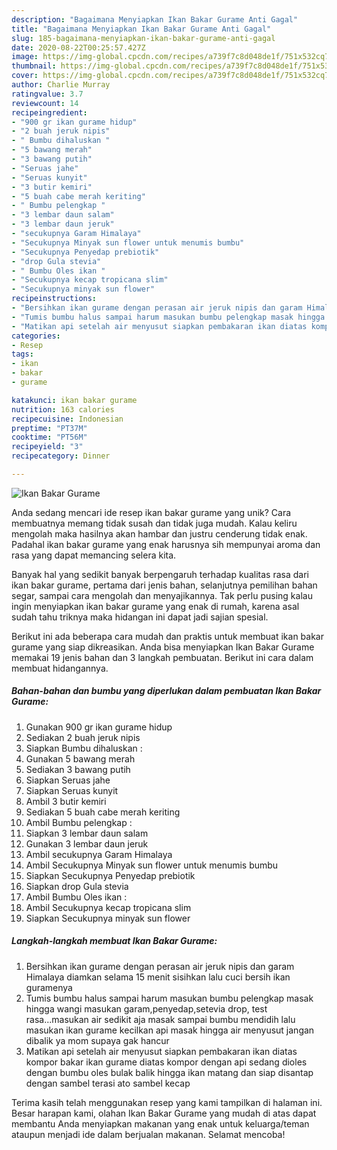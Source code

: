 ```yaml
---
description: "Bagaimana Menyiapkan Ikan Bakar Gurame Anti Gagal"
title: "Bagaimana Menyiapkan Ikan Bakar Gurame Anti Gagal"
slug: 185-bagaimana-menyiapkan-ikan-bakar-gurame-anti-gagal
date: 2020-08-22T00:25:57.427Z
image: https://img-global.cpcdn.com/recipes/a739f7c8d048de1f/751x532cq70/ikan-bakar-gurame-foto-resep-utama.jpg
thumbnail: https://img-global.cpcdn.com/recipes/a739f7c8d048de1f/751x532cq70/ikan-bakar-gurame-foto-resep-utama.jpg
cover: https://img-global.cpcdn.com/recipes/a739f7c8d048de1f/751x532cq70/ikan-bakar-gurame-foto-resep-utama.jpg
author: Charlie Murray
ratingvalue: 3.7
reviewcount: 14
recipeingredient:
- "900 gr ikan gurame hidup"
- "2 buah jeruk nipis"
- " Bumbu dihaluskan "
- "5 bawang merah"
- "3 bawang putih"
- "Seruas jahe"
- "Seruas kunyit"
- "3 butir kemiri"
- "5 buah cabe merah keriting"
- " Bumbu pelengkap "
- "3 lembar daun salam"
- "3 lembar daun jeruk"
- "secukupnya Garam Himalaya"
- "Secukupnya Minyak sun flower untuk menumis bumbu"
- "Secukupnya Penyedap prebiotik"
- "drop Gula stevia"
- " Bumbu Oles ikan "
- "Secukupnya kecap tropicana slim"
- "Secukupnya minyak sun flower"
recipeinstructions:
- "Bersihkan ikan gurame dengan perasan air jeruk nipis dan garam Himalaya diamkan selama 15 menit sisihkan lalu cuci bersih ikan guramenya"
- "Tumis bumbu halus sampai harum masukan bumbu pelengkap masak hingga wangi masukan garam,penyedap,setevia drop, test rasa...masukan air sedikit aja masak sampai bumbu mendidih lalu masukan ikan gurame kecilkan api masak hingga air menyusut jangan dibalik ya mom supaya gak hancur"
- "Matikan api setelah air menyusut siapkan pembakaran ikan diatas kompor bakar ikan gurame diatas kompor dengan api sedang dioles dengan bumbu oles bulak balik hingga ikan matang dan siap disantap dengan sambel terasi ato sambel kecap"
categories:
- Resep
tags:
- ikan
- bakar
- gurame

katakunci: ikan bakar gurame 
nutrition: 163 calories
recipecuisine: Indonesian
preptime: "PT37M"
cooktime: "PT56M"
recipeyield: "3"
recipecategory: Dinner

---
```



![Ikan Bakar Gurame](https://img-global.cpcdn.com/recipes/a739f7c8d048de1f/751x532cq70/ikan-bakar-gurame-foto-resep-utama.jpg)

Anda sedang mencari ide resep ikan bakar gurame yang unik? Cara membuatnya memang tidak susah dan tidak juga mudah. Kalau keliru mengolah maka hasilnya akan hambar dan justru cenderung tidak enak. Padahal ikan bakar gurame yang enak harusnya sih mempunyai aroma dan rasa yang dapat memancing selera kita.

Banyak hal yang sedikit banyak berpengaruh terhadap kualitas rasa dari ikan bakar gurame, pertama dari jenis bahan, selanjutnya pemilihan bahan segar, sampai cara mengolah dan menyajikannya. Tak perlu pusing kalau ingin menyiapkan ikan bakar gurame yang enak di rumah, karena asal sudah tahu triknya maka hidangan ini dapat jadi sajian spesial.




Berikut ini ada beberapa cara mudah dan praktis untuk membuat ikan bakar gurame yang siap dikreasikan. Anda bisa menyiapkan Ikan Bakar Gurame memakai 19 jenis bahan dan 3 langkah pembuatan. Berikut ini cara dalam membuat hidangannya.

<!--inarticleads1-->

##### Bahan-bahan dan bumbu yang diperlukan dalam pembuatan Ikan Bakar Gurame:

1. Gunakan 900 gr ikan gurame hidup
1. Sediakan 2 buah jeruk nipis
1. Siapkan  Bumbu dihaluskan :
1. Gunakan 5 bawang merah
1. Sediakan 3 bawang putih
1. Siapkan Seruas jahe
1. Siapkan Seruas kunyit
1. Ambil 3 butir kemiri
1. Sediakan 5 buah cabe merah keriting
1. Ambil  Bumbu pelengkap :
1. Siapkan 3 lembar daun salam
1. Gunakan 3 lembar daun jeruk
1. Ambil secukupnya Garam Himalaya
1. Ambil Secukupnya Minyak sun flower untuk menumis bumbu
1. Siapkan Secukupnya Penyedap prebiotik
1. Siapkan drop Gula stevia
1. Ambil  Bumbu Oles ikan :
1. Ambil Secukupnya kecap tropicana slim
1. Siapkan Secukupnya minyak sun flower




<!--inarticleads2-->

##### Langkah-langkah membuat Ikan Bakar Gurame:

1. Bersihkan ikan gurame dengan perasan air jeruk nipis dan garam Himalaya diamkan selama 15 menit sisihkan lalu cuci bersih ikan guramenya
1. Tumis bumbu halus sampai harum masukan bumbu pelengkap masak hingga wangi masukan garam,penyedap,setevia drop, test rasa...masukan air sedikit aja masak sampai bumbu mendidih lalu masukan ikan gurame kecilkan api masak hingga air menyusut jangan dibalik ya mom supaya gak hancur
1. Matikan api setelah air menyusut siapkan pembakaran ikan diatas kompor bakar ikan gurame diatas kompor dengan api sedang dioles dengan bumbu oles bulak balik hingga ikan matang dan siap disantap dengan sambel terasi ato sambel kecap




Terima kasih telah menggunakan resep yang kami tampilkan di halaman ini. Besar harapan kami, olahan Ikan Bakar Gurame yang mudah di atas dapat membantu Anda menyiapkan makanan yang enak untuk keluarga/teman ataupun menjadi ide dalam berjualan makanan. Selamat mencoba!
